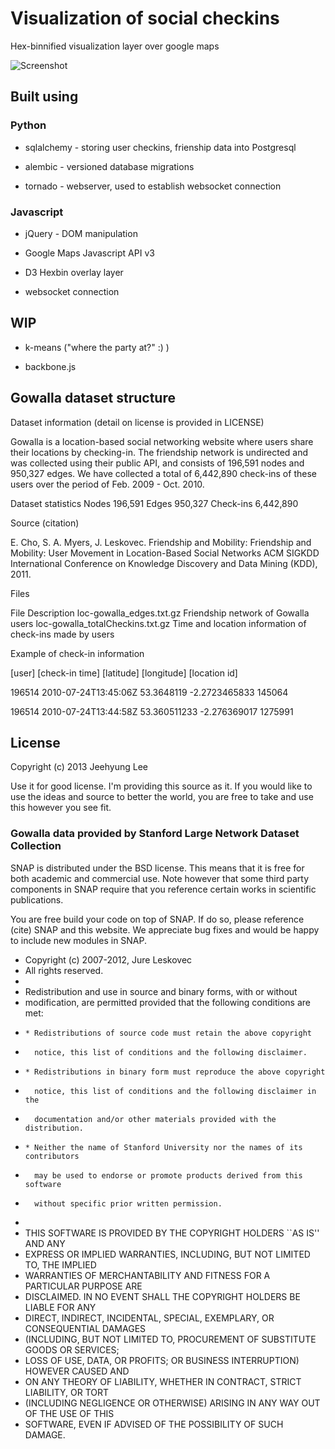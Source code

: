 # Visualization of social checkins #
Hex-binnified visualization layer over google maps

![Screenshot](http://i.imgur.com/vzBbnPi.png)

## Built using ##
### Python ###

* sqlalchemy - storing user checkins, frienship data into Postgresql

* alembic - versioned database migrations

* tornado - webserver, used to establish websocket connection


### Javascript ###

* jQuery - DOM manipulation

* Google Maps Javascript API v3

* D3 Hexbin overlay layer

* websocket connection

## WIP ##
* k-means ("where the party at?" :) )

* backbone.js

## Gowalla dataset structure ##
Dataset information (detail on license is provided in LICENSE)

Gowalla is a location-based social networking website where users share their locations by checking-in. The friendship network is undirected and was collected using their public API, and consists of 196,591 nodes and 950,327 edges. We have collected a total of 6,442,890 check-ins of these users over the period of Feb. 2009 - Oct. 2010.

Dataset statistics
Nodes 196,591
Edges 950,327
Check-ins 6,442,890

Source (citation)

E. Cho, S. A. Myers, J. Leskovec. Friendship and Mobility: Friendship and Mobility: User Movement in Location-Based Social Networks ACM SIGKDD International Conference on Knowledge Discovery and Data Mining (KDD), 2011.

Files

File  Description
loc-gowalla_edges.txt.gz  Friendship network of Gowalla users
loc-gowalla_totalCheckins.txt.gz  Time and location information of check-ins made by users

Example of check-in information

[user]  [check-in time]   [latitude]  [longitude] [location id]

196514  2010-07-24T13:45:06Z    53.3648119      -2.2723465833   145064

196514  2010-07-24T13:44:58Z    53.360511233    -2.276369017    1275991

## License ##
Copyright (c) 2013 Jeehyung Lee

Use it for good license.  I'm providing this source as it.  If you would like to use the ideas and source to better the world, you are free to take and use this however you see fit.


### Gowalla data provided by Stanford Large Network Dataset Collection ###

SNAP is distributed under the BSD license. This means that it is free for both academic and commercial use. Note however that some third party components in SNAP require that you reference certain works in scientific publications.

You are free build your code on top of SNAP. If do so, please reference (cite) SNAP and this website. We appreciate bug fixes and would be happy to include new modules in SNAP.

* Copyright (c) 2007-2012, Jure Leskovec
* All rights reserved.
*
* Redistribution and use in source and binary forms, with or without
* modification, are permitted provided that the following conditions are met:
*     * Redistributions of source code must retain the above copyright
*       notice, this list of conditions and the following disclaimer.
*     * Redistributions in binary form must reproduce the above copyright
*       notice, this list of conditions and the following disclaimer in the
*       documentation and/or other materials provided with the distribution.
*     * Neither the name of Stanford University nor the names of its contributors
*       may be used to endorse or promote products derived from this software
*       without specific prior written permission.
*
* THIS SOFTWARE IS PROVIDED BY THE COPYRIGHT HOLDERS ``AS IS'' AND ANY
* EXPRESS OR IMPLIED WARRANTIES, INCLUDING, BUT NOT LIMITED TO, THE IMPLIED
* WARRANTIES OF MERCHANTABILITY AND FITNESS FOR A PARTICULAR PURPOSE ARE
* DISCLAIMED. IN NO EVENT SHALL THE COPYRIGHT HOLDERS BE LIABLE FOR ANY
* DIRECT, INDIRECT, INCIDENTAL, SPECIAL, EXEMPLARY, OR CONSEQUENTIAL DAMAGES
* (INCLUDING, BUT NOT LIMITED TO, PROCUREMENT OF SUBSTITUTE GOODS OR SERVICES;
* LOSS OF USE, DATA, OR PROFITS; OR BUSINESS INTERRUPTION) HOWEVER CAUSED AND
* ON ANY THEORY OF LIABILITY, WHETHER IN CONTRACT, STRICT LIABILITY, OR TORT
* (INCLUDING NEGLIGENCE OR OTHERWISE) ARISING IN ANY WAY OUT OF THE USE OF THIS
* SOFTWARE, EVEN IF ADVISED OF THE POSSIBILITY OF SUCH DAMAGE.
